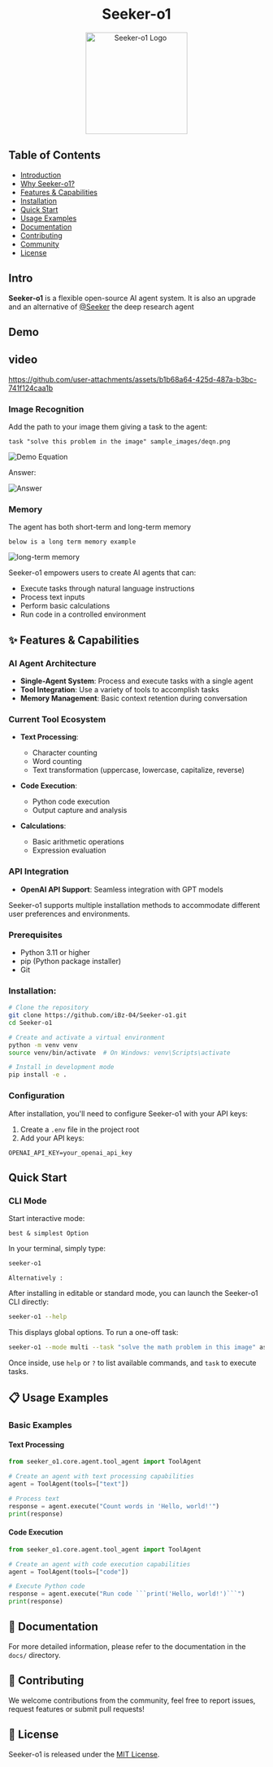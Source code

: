 <div align="center">
   <h1>Seeker-o1 </h1>
</div>

<p align="center">
  <img src="https://res.cloudinary.com/diekemzs9/image/upload/v1746009112/extension_icon_1024px_jedbgf.png" alt="Seeker-o1 Logo" width="200"/>
</p>



## Table of Contents

- [Introduction](#-introduction)
- [Why Seeker-o1?](#-why-seeker-o1)
- [Features & Capabilities](#-features--capabilities)
- [Installation](#-installation)
- [Quick Start](#-quick-start)
- [Usage Examples](#-usage-examples)
- [Documentation](#-documentation)
- [Contributing](#-contributing)
- [Community](#-community)
- [License](#-license)

## Intro

**Seeker-o1**  is a flexible open-source AI agent system. It is also an upgrade and an alternative of [@Seeker](https://github.com/iBz-04/Seeker) the deep research agent

## Demo

## video
https://github.com/user-attachments/assets/b1b68a64-425d-487a-b3bc-741f124caa1b

### Image Recognition

Add the path to your image them giving a task to the agent:

```task "solve this problem in the image" sample_images/deqn.png ```

![Demo Equation](sample_images/deqn.png)

Answer:

![Answer](https://res.cloudinary.com/diekemzs9/image/upload/v1746049727/Screenshot_2025-05-01_002746_qeikjy.png)


### Memory

The agent has both short-term and long-term memory

```below is a long term memory example```

![long-term memory](https://res.cloudinary.com/diekemzs9/image/upload/v1746049953/Screenshot_2025-04-30_200011_rskcxv.png)


Seeker-o1 empowers users to create AI agents that can:

- Execute tasks through natural language instructions
- Process text inputs
- Perform basic calculations
- Run code in a controlled environment



## ✨ Features & Capabilities

### AI Agent Architecture

- **Single-Agent System**: Process and execute tasks with a single agent
- **Tool Integration**: Use a variety of tools to accomplish tasks
- **Memory Management**: Basic context retention during conversation

### Current Tool Ecosystem

- **Text Processing**:
  - Character counting
  - Word counting
  - Text transformation (uppercase, lowercase, capitalize, reverse)

- **Code Execution**:
  - Python code execution
  - Output capture and analysis

- **Calculations**:
  - Basic arithmetic operations
  - Expression evaluation

###  API Integration

- **OpenAI API Support**: Seamless integration with GPT models


Seeker-o1 supports multiple installation methods to accommodate different user preferences and environments.

### Prerequisites

- Python 3.11 or higher
- pip (Python package installer)
- Git

### Installation:

```bash
# Clone the repository
git clone https://github.com/iBz-04/Seeker-o1.git
cd Seeker-o1

# Create and activate a virtual environment
python -m venv venv
source venv/bin/activate  # On Windows: venv\Scripts\activate

# Install in development mode
pip install -e .
```

### Configuration

After installation, you'll need to configure Seeker-o1 with your API keys:

1. Create a `.env` file in the project root
2. Add your API keys:

```
OPENAI_API_KEY=your_openai_api_key
```

## Quick Start

### CLI Mode

Start interactive mode:

```best & simplest Option```

In your terminal, simply type: 
```bash
seeker-o1
```

```Alternatively : ```

After installing in editable or standard mode, you can launch the Seeker-o1 CLI directly:

```bash
seeker-o1 --help
```

This displays global options. To run a one-off task:

```bash
seeker-o1 --mode multi --task "solve the math problem in this image" assets/images/equation.png
```


Once inside, use `help` or `?` to list available commands, and `task` to execute tasks.





## 📋 Usage Examples

### Basic Examples

#### Text Processing

```python
from seeker_o1.core.agent.tool_agent import ToolAgent

# Create an agent with text processing capabilities
agent = ToolAgent(tools=["text"])

# Process text
response = agent.execute("Count words in 'Hello, world!'")
print(response)
```

#### Code Execution

```python
from seeker_o1.core.agent.tool_agent import ToolAgent

# Create an agent with code execution capabilities
agent = ToolAgent(tools=["code"])

# Execute Python code
response = agent.execute("Run code ```print('Hello, world!')```")
print(response)
```

## 📖 Documentation

For more detailed information, please refer to the documentation in the `docs/` directory.

## 🤝 Contributing

We welcome contributions from the community, feel free to report issues, request features or submit pull requests!



## 📄 License

Seeker-o1 is released under the [MIT License](LICENSE).
